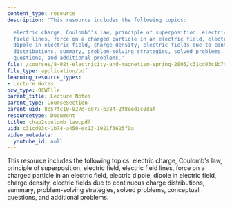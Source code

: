 ```yaml
---
content_type: resource
description: 'This resource includes the following topics:

  electric charge, Coulomb''s law, principle of superposition, electric field, electric
  field lines, force on a charged particle in an electric field, electric dipole,
  dipole in electric field, charge density, electric fields due to continuous charge
  distributions, summary, problem-solving strategies, solved problems, conceptual
  questions, and additional problems.'
file: /courses/8-02t-electricity-and-magnetism-spring-2005/c31cd03c1b74a450ec131921f5625f0a_chap2coulomb_law.pdf
file_type: application/pdf
learning_resource_types:
- Lecture Notes
ocw_type: OCWFile
parent_title: Lecture Notes
parent_type: CourseSection
parent_uid: 8c57fc19-927d-cd77-b384-2f8eed1c0daf
resourcetype: Document
title: chap2coulomb_law.pdf
uid: c31cd03c-1b74-a450-ec13-1921f5625f0a
video_metadata:
  youtube_id: null
---
```

This resource includes the following topics:
electric charge, Coulomb's law, principle of superposition, electric field, electric field lines, force on a charged particle in an electric field, electric dipole, dipole in electric field, charge density, electric fields due to continuous charge distributions, summary, problem-solving strategies, solved problems, conceptual questions, and additional problems.

